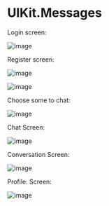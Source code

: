 # UIKit.Messages

Login screen:

![image](https://user-images.githubusercontent.com/15805568/151277357-5edb261b-412b-44bc-8c5f-17de2ed44f17.png)

Register screen:

![image](https://user-images.githubusercontent.com/15805568/151277405-20aa78b6-dd86-4ecf-bcdf-51cc28c75fbf.png)

![image](https://user-images.githubusercontent.com/15805568/151277519-07daa15a-99a6-4208-8d33-0c48d23a1b38.png)

Choose some to chat:

![image](https://user-images.githubusercontent.com/15805568/151277278-2af4e721-d328-42eb-9cfd-af6e1d12f820.png)

Chat Screen:

![image](https://user-images.githubusercontent.com/15805568/160304977-e19b8a31-ce56-428f-8073-71fc80b87610.png)

Conversation Screen:

![image](https://user-images.githubusercontent.com/15805568/160304998-9a9e0755-8983-480a-87f3-d4d3835319fe.png)

Profile: Screen:

![image](https://user-images.githubusercontent.com/15805568/160305002-c2dab131-401c-4c66-a8d8-2b5097dc7e7a.png)
